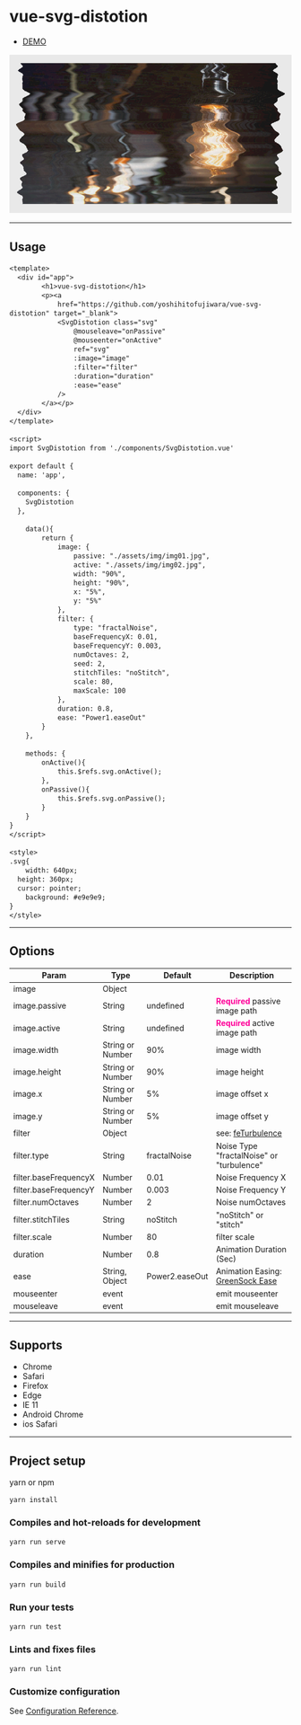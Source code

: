 # vue-svg-distotion

<ul>
	<li><a href="http://yoshihitofujiwara.github.io/vue-svg-distotion/index.html" target="_blank">DEMO</a></li>
</ul>

<img src="sample.png" />

___
## Usage

```
<template>
  <div id="app">
		<h1>vue-svg-distotion</h1>
		<p><a
			href="https://github.com/yoshihitofujiwara/vue-svg-distotion" target="_blank">
			<SvgDistotion class="svg"
				@mouseleave="onPassive"
				@mouseenter="onActive"
				ref="svg"
				:image="image"
				:filter="filter"
				:duration="duration"
				:ease="ease"
			/>
		</a></p>
  </div>
</template>

<script>
import SvgDistotion from './components/SvgDistotion.vue'

export default {
  name: 'app',

  components: {
    SvgDistotion
  },

	data(){
		return {
			image: {
				passive: "./assets/img/img01.jpg",
				active: "./assets/img/img02.jpg",
				width: "90%",
				height: "90%",
				x: "5%",
				y: "5%"
			},
			filter: {
				type: "fractalNoise",
				baseFrequencyX: 0.01,
				baseFrequencyY: 0.003,
				numOctaves: 2,
				seed: 2,
				stitchTiles: "noStitch",
				scale: 80,
				maxScale: 100
			},
			duration: 0.8,
			ease: "Power1.easeOut"
		}
	},

	methods: {
		onActive(){
			this.$refs.svg.onActive();
		},
		onPassive(){
			this.$refs.svg.onPassive();
		}
	}
}
</script>

<style>
.svg{
	width: 640px;
  height: 360px;
  cursor: pointer;
	background: #e9e9e9;
}
</style>
```

___
## Options

|Param|Type|Default|Description|
|----|----|----|----|
|image|Object| | |
|image.passive|String|undefined|<strong style="color:#f09">Required</strong> passive image path|
|image.active|String|undefined|<strong style="color:#f09">Required</strong> active image path|
|image.width|String or Number|90%| image width|
|image.height|String or Number|90%| image height|
|image.x|String or Number|5%| image offset x|
|image.y|String or Number|5%| image offset y|
|filter|Object| | see: <a href="https://developer.mozilla.org/en-US/docs/Web/SVG/Element/feTurbulence" target="_blank">feTurbulence</a> |
|filter.type|String|fractalNoise| Noise Type "fractalNoise" or  "turbulence"|
|filter.baseFrequencyX|Number|0.01| Noise Frequency X|
|filter.baseFrequencyY|Number|0.003| Noise Frequency Y|
|filter.numOctaves|Number|2| Noise numOctaves|
|filter.stitchTiles|String|noStitch| "noStitch" or "stitch"|
|filter.scale|Number|80| filter scale|
|duration|Number|0.8|Animation Duration (Sec)|
|ease|String, Object|Power2.easeOut|Animation Easing: <a href="https://greensock.com/docs/Easing" target="_blank">GreenSock Ease</a>|
|mouseenter|event| | emit mouseenter |
|mouseleave|event| | emit mouseleave |

___

## Supports
- Chrome
- Safari
- Firefox
- Edge
- IE 11
- Android Chrome
- ios Safari
___


## Project setup

yarn or npm

```
yarn install
```

### Compiles and hot-reloads for development
```
yarn run serve
```

### Compiles and minifies for production
```
yarn run build
```

### Run your tests
```
yarn run test
```

### Lints and fixes files
```
yarn run lint
```

### Customize configuration
See [Configuration Reference](https://cli.vuejs.org/config/).
